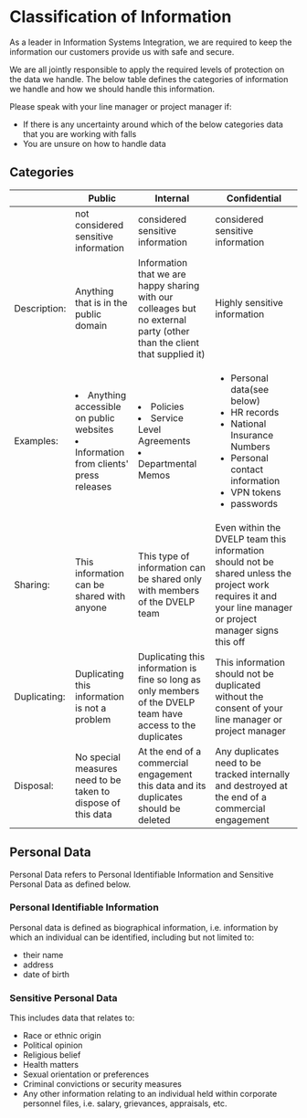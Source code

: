 # Classification of Information

As a leader in Information Systems Integration, we are required to keep the
information our customers provide us with safe and secure.

We are all jointly responsible to apply the required levels of
protection on the data we handle. The below table defines the categories of
information we handle and how we should handle this information.

Please speak with your line manager or project manager if:
* If there is any uncertainty around which of the below categories data that
you are working with falls
* You are unsure on how to handle data

## Categories
|  | Public | Internal | Confidential |
| --- | --- | --- | --- |
| | not considered sensitive information | considered sensitive information | considered sensitive information |
| Description: | Anything that is in the public domain | Information that we are happy sharing with our colleages but no external party (other than the client that supplied it) | Highly sensitive information |
| Examples: | <li>Anything accessible on public websites</li><li>Information from clients' press releases</li> | <li>Policies</li><li>Service Level Agreements</li><li>Departmental Memos</li> | <ul><li>Personal data(see below)</li><li>HR records</li><li>National Insurance Numbers</li><li>Personal contact information</li><li>VPN tokens</li><li>passwords</li></ul> |
| Sharing: | This information can be shared with anyone | This type of information can be shared only with members of the DVELP team | Even within the DVELP team this information should not be shared unless the project work requires it and your line manager or project manager signs this off  |
| Duplicating: | Duplicating this information is not a problem | Duplicating this information is fine so long as only members of the DVELP team have access to the duplicates | This information should not be duplicated without the consent of your line manager or project manager |
| Disposal: | No special measures need to be taken to dispose of this data | At the end of a commercial engagement this data and its duplicates should be deleted | Any duplicates need to be tracked internally and destroyed at the end of a commercial engagement |

## Personal Data

Personal Data refers to Personal Identifiable Information and Sensitive Personal
Data as defined below.

### Personal Identifiable Information

Personal data is defined as biographical information, i.e. information by which an individual can be identified, including but not limited to:
* their name
* address
* date of birth

### Sensitive Personal Data

This includes data that relates to:
* Race or ethnic origin
* Political opinion
* Religious belief
* Health matters
* Sexual orientation or preferences
* Criminal convictions or security measures
* Any other information relating to an individual held within corporate personnel files, i.e. salary, grievances, appraisals, etc.

